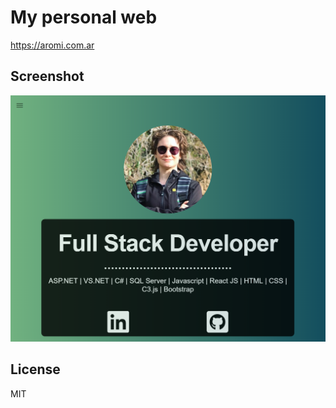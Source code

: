 # My personal web

https://aromi.com.ar

## Screenshot

[![landing page screenshot](screenshots/landing.PNG "Landing page screenshot")](https://www.aromi.com.ar)

## License

MIT
